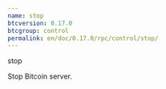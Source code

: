 ```yaml
---
name: stop
btcversion: 0.17.0
btcgroup: control
permalink: en/doc/0.17.0/rpc/control/stop/
---
```


stop

Stop Bitcoin server.

